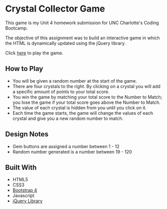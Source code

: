 # Crystal Collector Game

This game is my Unit 4 homework submission for UNC Charlotte's Coding Bootcamp.  

The objective of this assignment was to build an interactive game in which the HTML is dynamically updated using the jQuery library.

Click [here]( https://chrisboyce886.github.io/Crystal-Collector-Game/) to play the game. 

## How to Play
* You will be given a random number at the start of the game.              
* There are four crystals to the right. By clicking on a crystal you will add a specific amount of points to your total score.              
* You win the game by matching your total score to the Number to Match; you lose the game if your total score goes above the Number to Match.             
* The value of each crystal is hidden from you until you click on it.             
* Each time the game starts, the game will change the values of each crystal and give you a new random number to match.

## Design Notes
* Gem buttons are assigned a number between 1 - 12
* Random number generated is a number between 19 - 120

## Built With
* HTML5
* CSS3
* [Bootstrap 4](https://getbootstrap.com/)
* Javascript
* [jQuery Library](https://jquery.com/)

